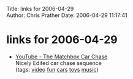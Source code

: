 Title: links for 2006-04-29  
Author: Chris Prather
Date: 2006-04-29 11:17:41

# links for 2006-04-29
<ul class="delicious">
	<li>
		<div class="delicious-link"><a href="http://www.youtube.com/watch?v=CYGd0yWaK0I">YouTube - The Matchbox Car Chase</a></div>
		<div class="delicious-extended">Nicely Edited car chase sequence</div>
		<div class="delicious-tags">(tags: <a href="http://del.icio.us/perigrin/video">video</a> <a href="http://del.icio.us/perigrin/fun">fun</a> <a href="http://del.icio.us/perigrin/cars">cars</a> <a href="http://del.icio.us/perigrin/toys">toys</a> <a href="http://del.icio.us/perigrin/music">music</a>)</div>
	</li>
</ul>

